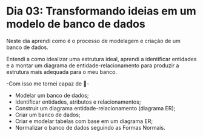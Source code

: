 # Dia 03: Transformando ideias em um modelo de banco de dados

Neste dia aprendi como é o processo de modelagem e criação de um banco de dados.

Entendi a como idealizar uma estrutura ideal, aprendi a identificar entidades e a montar um diagrama de entidade-relacionamento para produzir a estrutura mais adequada para o meu banco.

-Com isso me tornei capaz de 📝-
- Modelar um banco de dados;
- Identificar entidades, atributos e relacionamentos;
- Construir um diagrama entidade-relacionamento (diagrama ER);
- Criar um banco de dados;
- Criar e modelar tabelas com base em um diagrama ER;
- Normalizar o banco de dados seguindo as Formas Normais.
